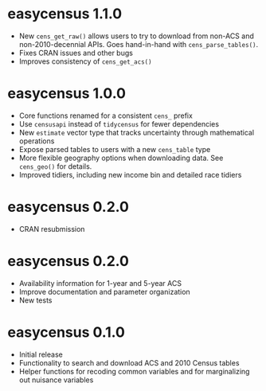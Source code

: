 # easycensus 1.1.0

* New `cens_get_raw()` allows users to try to download from non-ACS and 
non-2010-decennial APIs. Goes hand-in-hand with `cens_parse_tables()`.
* Fixes CRAN issues and other bugs
* Improves consistency of `cens_get_acs()`

# easycensus 1.0.0

* Core functions renamed for a consistent `cens_` prefix
* Use `censusapi` instead of `tidycensus` for fewer dependencies
* New `estimate` vector type that tracks uncertainty through mathematical operations 
* Expose parsed tables to users with a new `cens_table` type
* More flexible geography options when downloading data. See `cens_geo()` for details.
* Improved tidiers, including new income bin and detailed race tidiers

# easycensus 0.2.0

* CRAN resubmission

# easycensus 0.2.0

* Availability information for 1-year and 5-year ACS
* Improve documentation and parameter organization
* New tests

# easycensus 0.1.0

* Initial release
* Functionality to search and download ACS and 2010 Census tables
* Helper functions for recoding common variables and for marginalizing out nuisance variables
